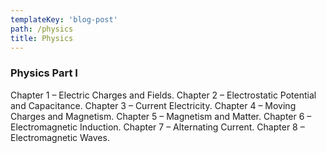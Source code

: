 ```yaml
---
templateKey: 'blog-post'
path: /physics
title: Physics
---
```

### Physics Part I
Chapter 1 – Electric Charges and Fields.
Chapter 2 – Electrostatic Potential and Capacitance.
Chapter 3 – Current Electricity.
Chapter 4 – Moving Charges and Magnetism.
Chapter 5 – Magnetism and Matter.
Chapter 6 – Electromagnetic Induction.
Chapter 7 – Alternating Current.
Chapter 8 – Electromagnetic Waves.
